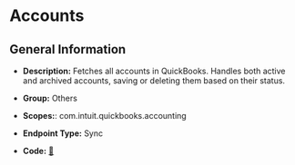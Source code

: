 # Accounts

## General Information

- **Description:** Fetches all accounts in QuickBooks. Handles both active and archived accounts, saving or deleting them based on their status.

- **Group:** Others
- **Scopes:**: com.intuit.quickbooks.accounting
- **Endpoint Type:** Sync
- **Code:** [🔗](https://github.com/NangoHQ/integration-templates/tree/main/integrations/quickbooks-sandbox/syncs/accounts.ts)

